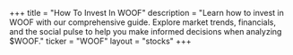 +++
title = "How To Invest In WOOF"
description = "Learn how to invest in WOOF with our comprehensive guide. Explore market trends, financials, and the social pulse to help you make informed decisions when analyzing $WOOF."
ticker = "WOOF"
layout = "stocks"
+++

